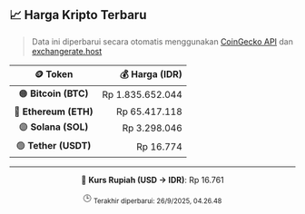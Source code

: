 

<!-- HARGA_KRIPTO -->
## 📈 Harga Kripto Terbaru

> Data ini diperbarui secara otomatis menggunakan [CoinGecko API](https://www.coingecko.com/) dan [exchangerate.host](https://exchangerate.host/)

<div align="center">

| 🪙 Token | 💰 Harga (IDR) |
|:------:|---------------:|
| 🟠 **Bitcoin (BTC)**   | Rp 1.835.652.044 |
| 🔵 **Ethereum (ETH)**  | Rp 65.417.118 |
| 🟣 **Solana (SOL)**    | Rp 3.298.046 |
| 🟢 **Tether (USDT)**   | Rp 16.774 |

---

💱 **Kurs Rupiah (USD → IDR)**: Rp 16.761

🕒 <sub>Terakhir diperbarui: 26/9/2025, 04.26.48</sub>

</div>
<!-- /HARGA_KRIPTO -->